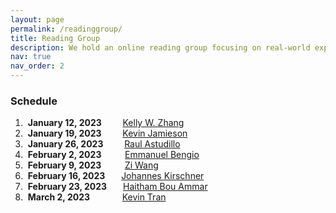 ```yaml
---
layout: page
permalink: /readinggroup/
title: Reading Group
description: We hold an online reading group focusing on real-world experimental design and active learning.
nav: true
nav_order: 2
---
```


### Schedule

1. &nbsp;**January 12, 2023** &emsp;&nbsp;&nbsp;&nbsp; [Kelly W. Zhang](https://kellywzhang.github.io/)
2. &nbsp;**January 19, 2023** &emsp;&nbsp;&nbsp;&nbsp; [Kevin Jamieson](https://homes.cs.washington.edu/~jamieson/)
3. &nbsp;**January 26, 2023** &emsp;&nbsp;&nbsp;&nbsp; [Raul Astudillo](https://raulastudillo.netlify.app/)
4. &nbsp;**February 2, 2023** &emsp;&nbsp;&nbsp;&nbsp;&nbsp; [Emmanuel Bengio](https://folinoid.com/)
5. &nbsp;**February 9, 2023** &emsp;&nbsp;&nbsp;&nbsp;&nbsp; [Zi Wang](https://ziw.mit.edu/)
6. &nbsp;**February 16, 2023** &emsp;&nbsp; [Johannes Kirschner](https://johannes-kirschner.de/)
7. &nbsp;**February 23, 2023** &emsp;&nbsp; [Haitham Bou Ammar](http://bouammar.com/)
8. &nbsp;**March 2, 2023** &emsp;&emsp;&nbsp;&nbsp;&nbsp;&nbsp; [Kevin Tran](https://ktran9891.github.io/)
